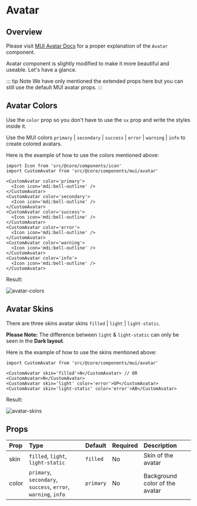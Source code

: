 # Avatar

## Overview

Please visit [MUI Avatar Docs](https://mui.com/material-ui/react-avatar/) for a proper explanation of the `Avatar` component.

Avatar component is slightly modified to make it more beautiful and useable. Let's have a glance.

::: tip Note
We have only mentioned the extended props here but you can still use the default MUI avatar props.
:::

## Avatar Colors

Use the `color` prop so you don't have to use the `sx` prop and write the styles inside it.

Use the MUI colors `primary` | `secondary` | `success` | `error` | `warning` | `info` to create colored avatars.

Here is the example of how to use the colors mentioned above:

```tsx
import Icon from 'src/@core/components/icon'
import CustomAvatar from 'src/@core/components/mui/avatar'

<CustomAvatar color='primary'>
  <Icon icon='mdi:bell-outline' />
</CustomAvatar>
<CustomAvatar color='secondary'>
  <Icon icon='mdi:bell-outline' />
</CustomAvatar>
<CustomAvatar color='success'>
  <Icon icon='mdi:bell-outline' />
</CustomAvatar>
<CustomAvatar color='error'>
  <Icon icon='mdi:bell-outline' />
</CustomAvatar>
<CustomAvatar color='warning'>
  <Icon icon='mdi:bell-outline' />
</CustomAvatar>
<CustomAvatar color='info'>
  <Icon icon='mdi:bell-outline' />
</CustomAvatar>
```

Result:

<img alt='avatar-colors' class='medium-zoom' :src="$withBase('/images/components/avatar-colors.png')" />

## Avatar Skins

There are three skins avatar skins `filled` | `light` | `light-static`.

**Please Note:** The difference between `light` & `light-static` can only be seen in the **Dark layout**.

Here is the example of how to use the skins mentioned above:

```tsx
import CustomAvatar from 'src/@core/components/mui/avatar'

<CustomAvatar skin='filled'>N</CustomAvatar> // OR <CustomAvatar>N</CustomAvatar>
<CustomAvatar skin='light' color='error'>OP</CustomAvatar>
<CustomAvatar skin='light-static' color='error'>AB</CustomAvatar>
```

Result:

<img alt='avatar-skins' class='medium-zoom' :src="$withBase('/images/components/avatar-skins.png')" />

## Props

| Prop  | Type                                                          | Default   | Required | Description                    |
| :---- | :------------------------------------------------------------ | :-------- | :------- | :----------------------------- |
| skin  | `filled`, `light`, `light-static`                             | `filled`  | No       | Skin of the avatar             |
| color | `primary`, `secondary`, `success`, `error`, `warning`, `info` | `primary` | No       | Background color of the avatar |
